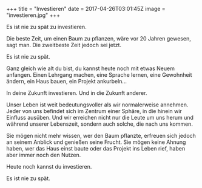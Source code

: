 +++
title = "Investieren"
date = 2017-04-26T03:01:45Z
image = "investieren.jpg"
+++

Es ist nie zu spät zu investieren.

Die beste Zeit, um einen Baum zu pflanzen, wäre vor 20 Jahren gewesen, sagt man. Die zweitbeste Zeit jedoch sei jetzt.

Es ist nie zu spät.

Ganz gleich wie alt du bist, du kannst heute noch mit etwas Neuem anfangen. Einen Lehrgang machen, eine Sprache lernen, eine Gewohnheit ändern, ein Haus bauen, ein Projekt ankurbeln…

In deine Zukunft investieren. Und in die Zukunft anderer.

Unser Leben ist weit bedeutungsvoller als wir normalerweise annehmen. Jeder von uns befindet sich im Zentrum einer Sphäre, in die hinein wir Einfluss ausüben. Und wir erreichen nicht nur die Leute um uns herum und während unserer  Lebenszeit, sondern auch solche, die nach uns kommen.

Sie mögen nicht mehr wissen, wer den Baum pflanzte, erfreuen sich jedoch an seinem Anblick und genießen seine Frucht. Sie mögen keine Ahnung haben, wer das Haus einst baute oder das Projekt ins Leben rief, haben aber immer noch den Nutzen.

Heute noch kannst du investieren.

Es ist nie zu spät.